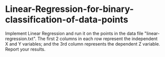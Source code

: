 # Linear-Regression-for-binary-classification-of-data-points

Implement Linear Regression and run it on the points in the data file "linear-regression.txt".
The first 2 columns in each row represent the independent X and Y variables; and the 3rd column
represents the dependent Z variable. Report your results.
